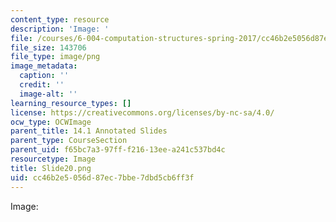 ```yaml
---
content_type: resource
description: 'Image: '
file: /courses/6-004-computation-structures-spring-2017/cc46b2e5056d87ec7bbe7dbd5cb6ff3f_Slide20.png
file_size: 143706
file_type: image/png
image_metadata:
  caption: ''
  credit: ''
  image-alt: ''
learning_resource_types: []
license: https://creativecommons.org/licenses/by-nc-sa/4.0/
ocw_type: OCWImage
parent_title: 14.1 Annotated Slides
parent_type: CourseSection
parent_uid: f65bc7a3-97ff-f216-13ee-a241c537bd4c
resourcetype: Image
title: Slide20.png
uid: cc46b2e5-056d-87ec-7bbe-7dbd5cb6ff3f
---
```

Image: 